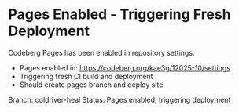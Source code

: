 # Pages Enabled - Triggering Fresh Deployment

Codeberg Pages has been enabled in repository settings.

- Pages enabled in: https://codeberg.org/kae3g/12025-10/settings
- Triggering fresh CI build and deployment
- Should create pages branch and deploy site

Branch: coldriver-heal
Status: Pages enabled, triggering deployment
